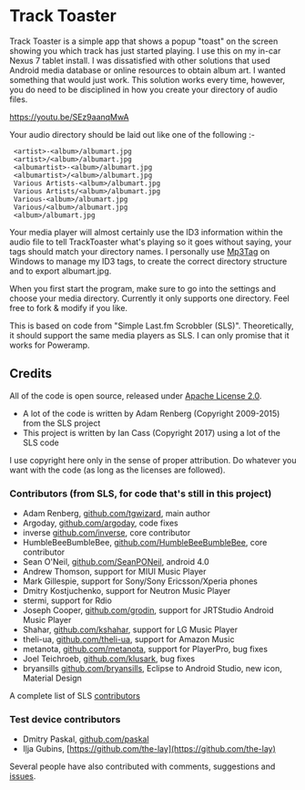 # Track Toaster

Track Toaster is a simple app that shows a popup "toast" on the screen showing you which track has just started playing. I use this on my in-car Nexus 7 tablet install. I was dissatisfied with other solutions that used Android media database or online resources to obtain album art. I wanted something that would just work. This solution works every time, however, you do need to be disciplined in how you create your directory of audio files.

https://youtu.be/SEz9aanqMwA

Your audio directory should be laid out like one of the following :-

     <artist>-<album>/albumart.jpg    
     <artist>/<album>/albumart.jpg
     <albumartist>-<album>/albumart.jpg
     <albumartist>/<album>/albumart.jpg
     Various Artists-<album>/albumart.jpg
     Various Artists/<album>/albumart.jpg
     Various-<album>/albumart.jpg
     Various/<album>/albumart.jpg
     <album>/albumart.jpg
     
     

Your media player will almost certainly use the ID3 information within the audio file to tell TrackToaster what's playing so it goes without saying, your tags should match your directory names. I personally use [Mp3Tag](https://www.mp3tag.de/en/) on Windows to manage my ID3 tags, to create the correct directory structure and to export albumart.jpg.

When you first start the program, make sure to go into the settings and choose your media directory. Currently it only supports one directory. Feel free to fork & modify if you like.

This is based on code from "Simple Last.fm Scrobbler (SLS)". Theoretically, it should support the same media players as SLS. I can only promise that it works for Poweramp.

## Credits

All of the code is open source, released under [Apache License 2.0](LICENSE.md).

 * A lot of the code is written by Adam Renberg (Copyright 2009-2015) from the SLS project
 * This project is written by Ian Cass (Copyright 2017) using a lot of the SLS code

I use copyright here only in the sense of proper attribution. Do whatever you want with the code (as long as the licenses are followed).

### Contributors (from SLS, for code that's still in this project)
 * Adam Renberg, [github.com/tgwizard](https://github.com/tgwizard), main author
 * Argoday, [github.com/argoday](https://github.com/argoday), code fixes
 * inverse [github.com/inverse](https://github.com/inverse), core contributor
 * HumbleBeeBumbleBee, [github.com/HumbleBeeBumbleBee](https://github.com/HumbleBeeBumbleBee), core contributor
 * Sean O'Neil, [github.com/SeanPONeil](https://github.com/SeanPONeil), android 4.0
 * Andrew Thomson, support for MIUI Music Player
 * Mark Gillespie, support for Sony/Sony Ericsson/Xperia phones
 * Dmitry Kostjuchenko, support for Neutron Music Player
 * stermi, support for Rdio
 * Joseph Cooper, [github.com/grodin](https://github.com/grodin), support for JRTStudio Android Music Player
 * Shahar, [github.com/kshahar](https://github.com/kshahar), support for LG Music Player
 * theli-ua, [github.com/theli-ua](https://github.com/theli-ua), support for Amazon Music
 * metanota, [github.com/metanota](https://github.com/metanota), support for PlayerPro, bug fixes
 * Joel Teichroeb, [github.com/klusark](https://github.com/klusark), bug fixes
 * bryansills [github.com/bryansills](https://github.com/bryansills), Eclipse to Android Studio, new icon, Material Design

A complete list of SLS [contributors](https://github.com/tgwizard/sls/graphs/contributors)
 
### Test device contributors

 * Dmitry Paskal, [github.com/paskal](https://github.com/paskal)
 * Iļja Gubins, [https://github.com/the-lay](https://github.com/the-lay)

Several people have also contributed with comments, suggestions and [issues](https://github.com/tgwizard/sls/issues/).
